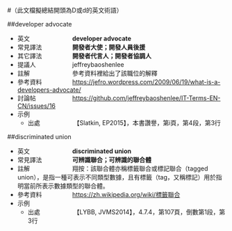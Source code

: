 #（此文檔擬總結開頭為D或d的英文術語）

##developer advocate

* 英文　　　　　　　**developer advocate**
* 常見譯法　　　　　**開發者大使；開發人員後援**
* 其它譯法　　　　　**開發者代言人；開發者協調人**
* 提議人　　　　　　jeffreybaoshenlee
* 註解　　　　　　　參考資料裡給出了該職位的解釋
* 參考資料　　　　　https://jefro.wordpress.com/2009/06/19/what-is-a-developers-advocate/
* 討論帖　　　　　　https://github.com/jeffreybaoshenlee/IT-Terms-EN-CN/issues/16
* 示例
  * 出處　　　　　　【Slatkin, EP2015】，本書讚譽，第i頁，第4段，第3行

##discriminated union

* 英文　　　　　　　**discriminated union**
* 常見譯法　　　　　**可辨識聯合；可辨識的聯合體**
* 註解　　　　　　　翔按：該聯合體亦稱標籤聯合或標記聯合（tagged union），是指一種可表示不同類型數據，且有標籤（tag，又稱標記）用於指明當前所表示數據類型的聯合體。
* 參考資料　　　　　https://zh.wikipedia.org/wiki/標籤聯合
* 示例
  * 出處　　　　　　【LYBB, JVMS2014】，4.7.4，第107頁，倒數第1段，第3行


